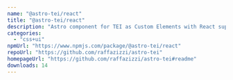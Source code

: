 ```yaml
---
name: "@astro-tei/react"
title: "@astro-tei/react"
description: "Astro component for TEI as Custom Elements with React support"
categories:
  - "css+ui"
npmUrl: "https://www.npmjs.com/package/@astro-tei/react"
repoUrl: "https://github.com/raffazizzi/astro-tei"
homepageUrl: "https://github.com/raffazizzi/astro-tei#readme"
downloads: 14
---
```

